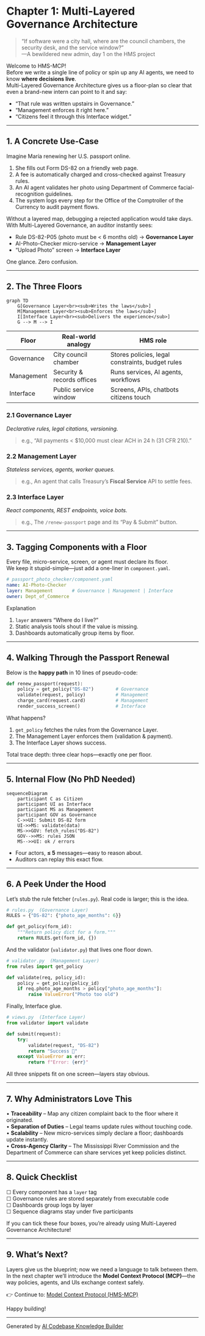 # Chapter 1: Multi-Layered Governance Architecture


> “If software were a city hall, where are the council chambers, the security desk, and the service window?”  
> —A bewildered new admin, day 1 on the HMS project

Welcome to HMS-MCP!  
Before we write a single line of policy or spin up any AI agents, we need to know **where decisions live**.  
Multi-Layered Governance Architecture gives us a floor-plan so clear that even a brand-new intern can point to it and say:

* “That rule was written upstairs in Governance.”  
* “Management enforces it right here.”  
* “Citizens feel it through this Interface widget.”

---

## 1. A Concrete Use-Case

Imagine María renewing her U.S. passport online.

1. She fills out Form DS-82 on a friendly web page.  
2. A fee is automatically charged and cross-checked against Treasury rules.  
3. An AI agent validates her photo using Department of Commerce facial-recognition guidelines.  
4. The system logs every step for the Office of the Comptroller of the Currency to audit payment flows.

Without a layered map, debugging a rejected application would take days.  
With Multi-Layered Governance, an auditor instantly sees:

* Rule DS-82-P05 (photo must be < 6 months old) → **Governance Layer**  
* AI-Photo-Checker micro-service → **Management Layer**  
* “Upload Photo” screen → **Interface Layer**

One glance. Zero confusion.

---

## 2. The Three Floors

```mermaid
graph TD
    G[Governance Layer<br><sub>Writes the laws</sub>]
    M[Management Layer<br><sub>Enforces the laws</sub>]
    I[Interface Layer<br><sub>Delivers the experience</sub>]
    G --> M --> I
```

| Floor | Real-world analogy | HMS role |
|-------|-------------------|----------|
| Governance | City council chamber | Stores policies, legal constraints, budget rules |
| Management | Security & records offices | Runs services, AI agents, workflows |
| Interface | Public service window | Screens, APIs, chatbots citizens touch |

### 2.1 Governance Layer
*Declarative rules, legal citations, versioning.*

> e.g., “All payments < $10,000 must clear ACH in 24 h (31 CFR 210).”

### 2.2 Management Layer
*Stateless services, agents, worker queues.*

> e.g., An agent that calls Treasury’s **Fiscal Service** API to settle fees.

### 2.3 Interface Layer
*React components, REST endpoints, voice bots.*

> e.g., The `/renew-passport` page and its “Pay & Submit” button.

---

## 3. Tagging Components with a Floor

Every file, micro-service, screen, or agent must declare its floor.  
We keep it stupid-simple—just add a one-liner in `component.yaml`.

```yaml
# passport_photo_checker/component.yaml
name: AI-Photo-Checker
layer: Management       # Governance | Management | Interface
owner: Dept_of_Commerce
```

Explanation  
1. `layer` answers “Where do I live?”  
2. Static analysis tools shout if the value is missing.  
3. Dashboards automatically group items by floor.

---

## 4. Walking Through the Passport Renewal

Below is the **happy path** in 10 lines of pseudo-code:

```python
def renew_passport(request):
    policy = get_policy("DS-82")        # Governance
    validate(request, policy)           # Management
    charge_card(request.card)           # Management
    render_success_screen()             # Interface
```

What happens?

1. `get_policy` fetches the rules from the Governance Layer.  
2. The Management Layer enforces them (validation & payment).  
3. The Interface Layer shows success.

Total trace depth: three clear hops—exactly one per floor.

---

## 5. Internal Flow (No PhD Needed)

```mermaid
sequenceDiagram
    participant C as Citizen
    participant UI as Interface
    participant MS as Management
    participant GOV as Governance
    C->>UI: Submit DS-82 form
    UI->>MS: validate(data)
    MS->>GOV: fetch_rules("DS-82")
    GOV-->>MS: rules JSON
    MS-->>UI: ok / errors
```

* Four actors, **≤ 5** messages—easy to reason about.  
* Auditors can replay this exact flow.

---

## 6. A Peek Under the Hood

Let’s stub the rule fetcher (`rules.py`). Real code is larger; this is the idea.

```python
# rules.py  (Governance Layer)
RULES = {"DS-82": {"photo_age_months": 6}}

def get_policy(form_id):
    """Return policy dict for a form."""
    return RULES.get(form_id, {})
```

And the validator (`validator.py`) that lives one floor down.

```python
# validator.py  (Management Layer)
from rules import get_policy

def validate(req, policy_id):
    policy = get_policy(policy_id)
    if req.photo_age_months > policy["photo_age_months"]:
        raise ValueError("Photo too old")
```

Finally, Interface glue.

```python
# views.py  (Interface Layer)
from validator import validate

def submit(request):
    try:
        validate(request, "DS-82")
        return "Success 🎉"
    except ValueError as err:
        return f"Error: {err}"
```

All three snippets fit on one screen—layers stay obvious.

---

## 7. Why Administrators Love This

• **Traceability** – Map any citizen complaint back to the floor where it originated.  
• **Separation of Duties** – Legal teams update rules without touching code.  
• **Scalability** – New micro-services simply declare a floor; dashboards update instantly.  
• **Cross-Agency Clarity** – The Mississippi River Commission and the Department of Commerce can share services yet keep policies distinct.

---

## 8. Quick Checklist

☐ Every component has a `layer` tag  
☐ Governance rules are stored separately from executable code  
☐ Dashboards group logs by layer  
☐ Sequence diagrams stay under five participants

If you can tick these four boxes, you’re already using Multi-Layered Governance Architecture!

---

## 9. What’s Next?

Layers give us the blueprint; now we need a language to talk between them.  
In the next chapter we’ll introduce the **Model Context Protocol (MCP)**—the way policies, agents, and UIs exchange context safely.

👉 Continue to: [Model Context Protocol (HMS-MCP)](02_model_context_protocol__hms_mcp__.md)

Happy building!

---

Generated by [AI Codebase Knowledge Builder](https://github.com/The-Pocket/Tutorial-Codebase-Knowledge)